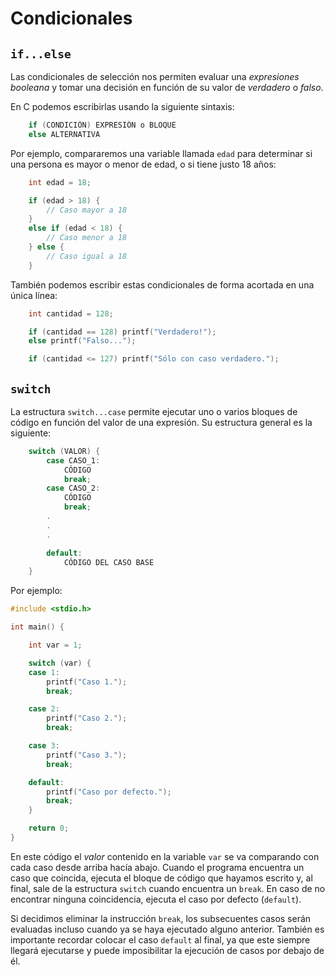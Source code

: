 # Condicionales

## `if...else`

Las condicionales de selección nos permiten evaluar una _expresiones booleana_ y tomar una decisión en función de su valor de *verdadero* o *falso*.

En C podemos escribirlas usando la siguiente sintaxis:

```c
    if (CONDICIÓN) EXPRESIÓN o BLOQUE
    else ALTERNATIVA
```

Por ejemplo, compararemos una variable llamada `edad` para determinar si una persona es mayor o menor de edad, o si tiene justo 18 años:

```c
    int edad = 18;

    if (edad > 18) {
        // Caso mayor a 18
    }
    else if (edad < 18) {
        // Caso menor a 18
    } else {
        // Caso igual a 18
    }
```

También podemos escribir estas condicionales de forma acortada en una única línea:

```c
    int cantidad = 128;

    if (cantidad == 128) printf("Verdadero!");
    else printf("Falso...");

    if (cantidad <= 127) printf("Sólo con caso verdadero.");
```

## `switch`

La estructura `switch...case` permite ejecutar uno o varios bloques de código en función del valor de una expresión. Su estructura general es la siguiente:

```c
    switch (VALOR) {
        case CASO_1:
            CÓDIGO
            break;
        case CASO_2:
            CÓDIGO
            break;
        .
        .
        .

        default:
            CÓDIGO DEL CASO BASE
    }
```

Por ejemplo:

```c
#include <stdio.h>

int main() {

    int var = 1;

    switch (var) {
    case 1:
        printf("Caso 1.");
        break;

    case 2:
        printf("Caso 2.");
        break;

    case 3:
        printf("Caso 3.");
        break;

    default:
        printf("Caso por defecto.");
        break;
    }

    return 0;
}
```

En este código el _valor_ contenido en la variable `var` se va comparando con cada caso desde arriba hacía abajo. Cuando el programa encuentra un caso que coincida, ejecuta el bloque de código que hayamos escrito y, al final, sale de la estructura `switch` cuando encuentra un `break`. En caso de no encontrar ninguna coincidencia, ejecuta el caso por defecto (`default`).

Si decidimos eliminar la instrucción `break`, los subsecuentes casos serán evaluadas incluso cuando ya se haya ejecutado alguno anterior. También es importante recordar colocar el caso `default` al final, ya que este siempre llegará ejecutarse y puede imposibilitar la ejecución de casos por debajo de él.